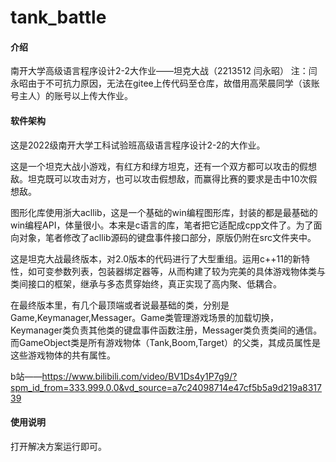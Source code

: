 # tank_battle

#### 介绍
南开大学高级语言程序设计2-2大作业——坦克大战（2213512 闫永昭）
注：闫永昭由于不可抗力原因，无法在gitee上传代码至仓库，故借用高荣晨同学（该账号主人）的账号以上传大作业。

#### 软件架构
这是2022级南开大学工科试验班高级语言程序设计2-2的大作业。  

这是一个坦克大战小游戏，有红方和绿方坦克，还有一个双方都可以攻击的假想敌。坦克既可以攻击对方，也可以攻击假想敌，而赢得比赛的要求是击中10次假想敌。  

图形化库使用浙大acllib，这是一个基础的win编程图形库，封装的都是最基础的win编程API，体量很小。本来是c语言的库，笔者把它适配成cpp文件了。为了面向对象，笔者修改了acllib源码的键盘事件接口部分，原版仍附在src文件夹中。  

这是坦克大战最终版本，对2.0版本的代码进行了大型重组。运用c++11的新特性，如可变参数列表，包装器绑定器等，从而构建了较为完美的具体游戏物体类与类间接口的框架，继承与多态贯穿始终，真正实现了高内聚、低耦合。  

在最终版本里，有几个最顶端或者说最基础的类，分别是Game,Keymanager,Messager。Game类管理游戏场景的加载切换，Keymanager类负责其他类的键盘事件函数注册，Messager类负责类间的通信。而GameObject类是所有游戏物体（Tank,Boom,Target）的父类，其成员属性是这些游戏物体的共有属性。  

b站——https://www.bilibili.com/video/BV1Ds4y1P7g9/?spm_id_from=333.999.0.0&vd_source=a7c24098714e47cf5b5a9d219a831739

#### 使用说明

打开解决方案运行即可。
